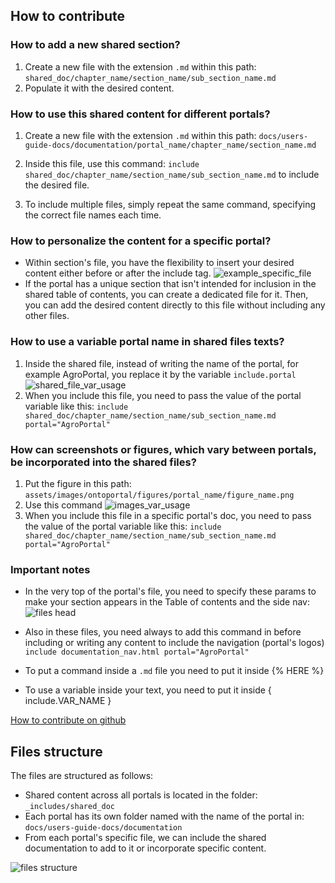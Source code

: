 ## How to contribute

### How to add a new shared section?

1. Create a new file with the extension `.md` within this path: `shared_doc/chapter_name/section_name/sub_section_name.md`
2. Populate it with the desired content.

### How to use this shared content for different portals?

1. Create a new file with the extension `.md` within this path: `docs/users-guide-docs/documentation/portal_name/chapter_name/section_name.md`

2. Inside this file, use this command: `include shared_doc/chapter_name/section_name/sub_section_name.md` to include the desired file.

3. To include multiple files, simply repeat the same command, specifying the correct file names each time.


### How to personalize the content for a specific portal?

- Within section's file, you have the flexibility to insert your desired content either before or after the include tag.
![example_specific_file]({{site.baseimgs}}/example_specific_file.png)
- If the portal has a unique section that isn't intended for inclusion in the shared table of contents, you can create a dedicated file for it. Then, you can add the desired content directly to this file without including any other files.

### How to use a variable portal name in shared files texts?

1. Inside the shared file, instead of writing the name of the portal, for example AgroPortal, you replace it by the variable `include.portal`
![shared_file_var_usage]({{site.baseimgs}}/shared_file_var_usage.png)
2. When you include this file, you need to pass the value of the portal variable like this:  `include shared_doc/chapter_name/section_name/sub_section_name.md portal="AgroPortal"`

### How can screenshots or figures, which vary between portals, be incorporated into the shared files?

1. Put the figure in this path: `assets/images/ontoportal/figures/portal_name/figure_name.png`
2. Use this command
![images_var_usage]({{site.baseimgs}}/images_var_usage.png)
3. When you include this file in a specific portal's doc, you need to pass the value of the portal variable like this:  `include shared_doc/chapter_name/section_name/sub_section_name.md portal="AgroPortal"`

### Important notes
- In the very top of the portal's file, you need to specify these params to make your section appears in the Table of contents and the side nav:
![files head]({{site.baseimgs}}/file_head.png)

- Also in these files, you need always to add this command in before including or writing any content to include the navigation (portal's logos)
`include documentation_nav.html portal="AgroPortal"`

- To put a command inside a `.md` file you need to put it inside &#123;&#37; HERE &#37;&#125;

- To use a variable inside your text, you need to put it inside &#123; include.VAR_NAME &#125;

[How to contribute on github](../../documentation/docs/documentation-docs/how-to-contribute-doc/)

## Files structure
The files are structured as follows:

- Shared content across all portals is located in the folder: `_includes/shared_doc`
- Each portal has its own folder named with the name of the portal in: `docs/users-guide-docs/documentation`
- From each portal's specific file, we can include the shared documentation to add to it or incorporate specific content.

![files structure]({{site.baseimgs}}/files_structure.png)



